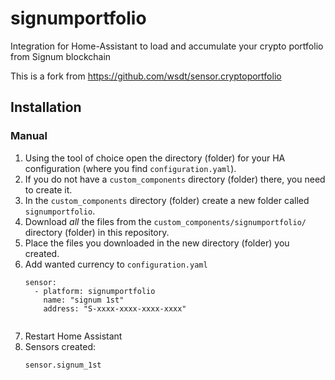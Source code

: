 # signumportfolio
Integration for Home-Assistant to load and accumulate your crypto portfolio from Signum blockchain

This is a fork from https://github.com/wsdt/sensor.cryptoportfolio

## Installation

### Manual

1. Using the tool of choice open the directory (folder) for your HA configuration (where you find `configuration.yaml`).
1. If you do not have a `custom_components` directory (folder) there, you need to create it.
1. In the `custom_components` directory (folder) create a new folder called `signumportfolio`.
1. Download _all_ the files from the `custom_components/signumportfolio/` directory (folder) in this repository.
1. Place the files you downloaded in the new directory (folder) you created.
1. Add wanted currency to `configuration.yaml`
   ```
   sensor:   
     - platform: signumportfolio
       name: "signum 1st"
       address: "S-xxxx-xxxx-xxxx-xxxx"
    
   ```
1. Restart Home Assistant
1. Sensors created:
   ```
   sensor.signum_1st
   ```   
